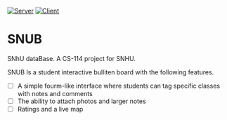 [![Server](https://github.com/KenwoodFox/SNUB/actions/workflows/server_workflow.yml/badge.svg)](https://github.com/KenwoodFox/SNUB/actions/workflows/server_workflow.yml)
[![Client](https://github.com/KenwoodFox/SNUB/actions/workflows/client_workflow.yml/badge.svg)](https://github.com/KenwoodFox/SNUB/actions/workflows/client_workflow.yml)

# SNUB
SNhU dataBase. A CS-114 project for SNHU.

SNUB Is a student interactive bulliten board with the following features.

 - [ ] A simple fourm-like interface where students can tag specific classes with notes and comments
 - [ ] The ability to attach photos and larger notes
 - [ ] Ratings and a live map
